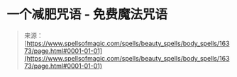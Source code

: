 <!--yml

类别：未分类

日期：2024年06月12日 18:56:28

-->

# 一个减肥咒语 - 免费魔法咒语

> 来源：[https://www.spellsofmagic.com/spells/beauty_spells/body_spells/16373/page.html#0001-01-01](https://www.spellsofmagic.com/spells/beauty_spells/body_spells/16373/page.html#0001-01-01)
